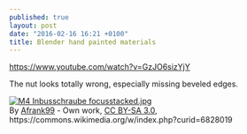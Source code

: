 ```yaml
---
published: true
layout: post
date: "2016-02-16 16:21 +0100"
title: Blender hand painted materials
---
```


<https://www.youtube.com/watch?v=GzJO6sizYjY>

The nut looks totally wrong, especially missing beveled edges.
<p><a href="https://commons.wikimedia.org/wiki/File:M4_Inbusschraube_focusstacked.jpg#/media/File:M4_Inbusschraube_focusstacked.jpg"><img src="https://upload.wikimedia.org/wikipedia/commons/thumb/2/2f/M4_Inbusschraube_focusstacked.jpg/1200px-M4_Inbusschraube_focusstacked.jpg" alt="M4 Inbusschraube focusstacked.jpg"></a><br>By <a href="//commons.wikimedia.org/wiki/User:Afrank99" title="User:Afrank99">Afrank99</a> - <span class="int-own-work" lang="en">Own work</span>, <a href="http://creativecommons.org/licenses/by-sa/3.0" title="Creative Commons Attribution-Share Alike 3.0">CC BY-SA 3.0</a>, https://commons.wikimedia.org/w/index.php?curid=6828019</p>
